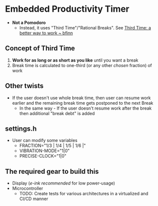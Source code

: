 # Embedded Productivity Timer
- **Not a Pomodoro**
	- Instead, it uses "Third Time"/"Rational Breaks". See [Third Time: a better way to work ~ bfinn](https://www.lesswrong.com/posts/RWu8eZqbwgB9zaerh/third-time-a-better-way-to-work)
## Concept of Third Time
1. **Work for as long or as short as you like** until you want a break
2. Break time is calculated to one-third (or any other *chosen* fraction) of work

## Other twists
- If the user doesn't use whole break time, then user can resume work earlier and the remaining break time gets postponed to the next Break
	- In the same way - If the user doesn't resume work after the break then additional "break debt" is added

## settings.h
- User can modify some variables
	- FRACTION="1/3 | 1/4 | 1/5 | 1/6 |"
	- VIBRATION-MODE="1|0"
	- PRECISE-CLOCK="1|0"

## The required gear to build this
- Display (*e-ink recommended* for low power-usage)
- Microcontroller
	- TODO: Create tests for various architectures in a virtualized and CI/CD manner
